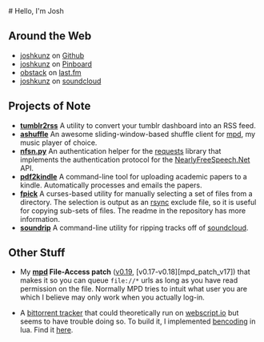 <div class="prefix_2 grid_5">
# Hello, I'm Josh
</div>
<div class="clear"></div>
<div class="prefix_2 grid_8">

## Around the Web

* [joshkunz][github] on [Github](https://github.com)
* [joshkunz][pinboard] on [Pinboard](https://pinboard.in)
* [obstack][lastfm] on [last.fm](http://last.fm)
* [joshkunz][soundcloud] on [soundcloud](https://soundcloud.com)

## Projects of Note 

* __[tumblr2rss][rss]__ A utility to convert your tumblr dashboard into an
  RSS feed.
* __[ashuffle][]__ An awesome sliding-window-based shuffle client for
  [mpd][], my music player of choice. 
* __[nfsn.py][]__ An authentication helper for the [requests][] library
  that implements the authentication protocol for the [NearlyFreeSpeech.Net][nfsn]
  API.
* __[pdf2kindle][]__ A command-line tool for uploading academic papers to a
  kindle. Automatically processes and emails the papers.
* __[fpick][]__ A curses-based utility for manually selecting a set of
  files from a directory. The selection is output as an [rsync][] exclude
  file, so it is useful for copying sub-sets of files. The readme in the
  repository has more information.
* __[soundrip][]__ A command-line utility for ripping tracks off of 
  [soundcloud][].

## Other Stuff

* My __[mpd][] File-Access patch__ ([v0.19][mpd_patch_v19], 
  [v0.17-v0.18][mpd_patch_v17])
  that makes it so you can queue `file://*` urls as long as you have read permission
  on the file. Normally MPD tries to intuit what user you are which I believe may
  only work when you actually log-in.
* A [bittorrent tracker][lua-bt] that could theoretically run on 
  [webscript.io](https://webscript.io) but seems to have trouble doing so.
  To build it, I implemented [bencoding](https://en.wikipedia.org/wiki/Bencode)
  in lua. Find it [here](https://gist.github.com/Joshkunz/4e114cd473c64498af5d).

  [github]: https://github.com/joshkunz
  [pinboard]: https://pinboard.in/u:joshkunz
  [lastfm]: http://www.last.fm/user/obstack
  [soundcloud]: https://soundcloud.com/joshkunz

  [mpd]: http://www.musicpd.org/
  [requests]: http://docs.python-requests.org/en/latest/index.html
  [nfsn]: http://nearlyfreespeech.net/
  [rsync]: https://rsync.samba.org/

  [rss]: http://rss.joshkunz.com/tumblr/dashboard 
  [ashuffle]: https://github.com/Joshkunz/ashuffle
  [nfsn.py]: https://github.com/Joshkunz/nfsn.py
  [pdf2kindle]: https://github.com/Joshkunz/pdf2kindle
  [fpick]: https://github.com/Joshkunz/fpick
  [soundrip]: https://github.com/Joshkunz/soundrip

  [mpd_patch_v19]: https://gist.github.com/Joshkunz/6e922cedb86c76fd1bfe
  [mod_patch_v17]: https://gist.github.com/Joshkunz/6946483

  [lua-bt]: https://gist.github.com/Joshkunz/b482992056d08f17be93

